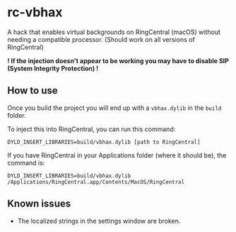 # rc-vbhax
A hack that enables virtual backgrounds on RingCentral (macOS) without needing a compatible processor.
(Should work on all versions of RingCentral)

__! If the injection doesn't appear to be working you may have to disable SIP (System Integrity Protection) !__

## How to use
Once you build the project you will end up with a `vbhax.dylib` in the `build` folder. 

To inject this into RingCentral, you can run this command:

`DYLD_INSERT_LIBRARIES=build/vbhax.dylib [path to RingCentral]`

If you have RingCentral in your Applications folder (where it should be), the command is:

`DYLD_INSERT_LIBRARIES=build/vbhax.dylib /Applications/RingCentral.app/Contents/MacOS/RingCentral`

## Known issues
* The localized strings in the settings window are broken.

